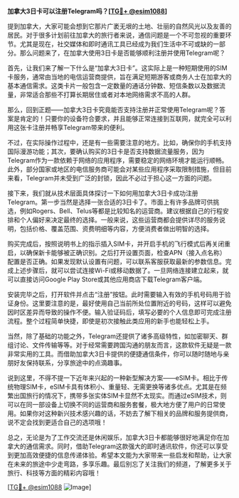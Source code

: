 **加拿大3日卡可以注册Telegram吗？[[TG💪+ @esim1088](https://t.me/s/esim1088)]**

提到加拿大，大家可能会想到它那片广袤无垠的土地、壮丽的自然风光以及友善的居民。对于很多计划前往加拿大的旅行者来说，通信问题是一个不可忽视的重要环节。尤其是现在，社交媒体和即时通讯工具已经成为我们生活中不可或缺的一部分。那么问题来了，在加拿大使用3日卡是否能够顺利注册并使用Telegram呢？

首先，让我们来了解一下什么是“加拿大3日卡”。这实际上是一种短期使用的SIM卡服务，通常由当地的电信运营商提供，旨在满足短期游客或商务人士在加拿大的基本通信需求。这类卡片一般包含一定数量的通话分钟数、短信条数以及数据流量，非常适合那些不打算长期居住或者对本地网络需求不高的人群。

那么，回到正题——加拿大3日卡究竟能否支持注册并正常使用Telegram呢？答案是肯定的！只要你的设备符合要求，并且能够正常连接到互联网，就完全可以利用这张卡注册并畅享Telegram带来的便利。

不过，在实际操作过程中，还是有一些需要注意的地方。比如，确保你的手机支持国际漫游功能；其次，要确认购买的3日卡是否支持数据流量服务，因为Telegram作为一款依赖于网络的应用程序，需要稳定的网络环境才能运行顺畅。此外，部分国家或地区的电信服务商可能会对某些应用程序采取限制措施，但目前来看，Telegram并未受到广泛的封锁，因此不必过于担心这一方面的问题。

接下来，我们就从技术层面具体探讨一下如何用加拿大3日卡成功注册Telegram。第一步当然是选择一张合适的3日卡了。市面上有许多品牌可供挑选，例如Rogers、Bell、Telus等都是比较知名的运营商。建议根据自己的行程安排和个人偏好来决定最终的选择。一般来说，这些运营商都会提供详尽的服务说明，包括价格、覆盖范围、资费明细等内容，方便消费者做出明智的选择。

购买完成后，按照说明书上的指示插入SIM卡，并开启手机的飞行模式后再关闭重启，以确保新卡能够被正确识别。之后打开设置页面，检查APN（接入点名称）配置是否正确。如果发现默认设置有问题，可以联系客服获取最新的参数信息。完成上述步骤后，就可以尝试连接Wi-Fi或移动数据了。一旦网络连接建立起来，就可以直接访问Google Play Store或其他应用商店下载Telegram客户端。

安装完毕之后，打开软件并点击“注册”按钮。此时需要输入有效的手机号码用于验证身份。这里要注意的是，最好使用自己当前所处位置附近的号码，这样可以避免因时区差异而导致的操作不便。输入验证码后，填写必要的个人信息即可完成注册流程。整个过程简单快捷，即使是初次接触此类应用的新手也能轻松上手。

当然，除了基础的功能之外，Telegram还提供了诸多高级特性，如加密聊天、群组讨论、文件传输等等。对于经常需要跨国沟通的朋友而言，这款软件无疑是一款非常实用的工具。而借助加拿大3日卡提供的便捷通信条件，你可以随时随地与亲朋好友保持联系，分享旅途中的点滴趣事。

说到这里，不得不提一下近年来兴起的一种新型解决方案——eSIM卡。相比于传统物理SIM卡，eSIM卡具有体积小、重量轻、无需更换等诸多优点。尤其是在频繁出国旅行的情况下，携带多张实体SIM卡显然不太现实。而通过eSIM技术，则可以在同一部设备上切换不同的运营商和服务套餐，极大地方便了用户的日常使用。如果你对这种新兴技术感兴趣的话，不妨去了解下相关的品牌和服务提供商，说不定会找到更适合自己的选项哦！

总之，无论是为了工作交流还是休闲娱乐，加拿大3日卡都能够很好地满足你在加拿大的通信需求。同时，借助Telegram这款强大的即时通讯软件，你还可以享受到更加高效便捷的信息传递体验。希望本文能为大家带来一些启发和帮助，让大家在未来的旅途中少走弯路，多享乐趣。最后别忘了关注我们的频道，了解更多关于旅行、科技等方面的精彩内容哦！

[[TG💪+ @esim1088](https://t.me/s/esim1088) ![Image](https://i.postimg.cc/4NQfJmqS/Snipaste-2025-05-13-00-14-12.png)]